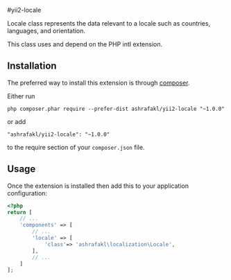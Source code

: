 #yii2-locale

Locale class represents the data relevant to a locale such as countries, languages, and orientation.

This class uses and depend on the PHP intl extension.

Installation
------------

The preferred way to install this extension is through [composer](http://getcomposer.org/download/).

Either run

```
php composer.phar require --prefer-dist ashrafakl/yii2-locale "~1.0.0"
```

or add

```
"ashrafakl/yii2-locale": "~1.0.0"
```

to the require section of your `composer.json` file.

Usage
-----

Once the extension is installed then add this to your application configuration:

```php
<?php
return [
    // ...
    'components' => [
        // ...
        'locale' => [
            'class'=> 'ashrafakl\localization\Locale',
        ],
        // ...
    ]
];
```
